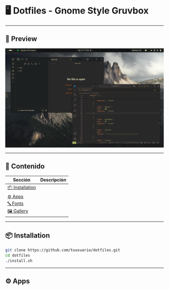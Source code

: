 # 🖥️ Dotfiles - Gnome Style Gruvbox

---

## 📸 Preview



![Preview](/ScreanShoots/obsidian.png)

---

## 📑 Contenido

| Sección        | Descripción                                  |
|----------------|----------------------------------------------|
| [📦 Installation](#installation) 
| [⚙️ Apps](#apps)              
| [🔤 Fonts](#fonts)             
| [🖼️ Gallery](#gallery)         

---

## 📦 Installation

```bash
git clone https://github.com/tuusuario/dotfiles.git
cd dotfiles
./install.sh
```
---

## ⚙️ Apps

